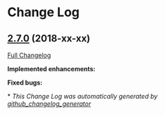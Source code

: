# Change Log

## [2.7.0](https://github.com/zammad/zammad/tree/2.7.0) (2018-xx-xx)
[Full Changelog](https://github.com/zammad/zammad/compare/2.6.0...2.7.0)

**Implemented enhancements:**




**Fixed bugs:**




\* *This Change Log was automatically generated by [github_changelog_generator](https://github.com/skywinder/Github-Changelog-Generator)*